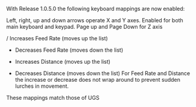 With Release 1.0.5.0 the following keyboard mappings are now enabled:

Left, right, up and down arrows operate X and Y axes. Enabled for both main keyboard and keypad.
Page up and Page Down for Z axis

/ Increases Feed Rate  (moves up the list)
* Decreases Feed Rate (moves down the list)
+ Increases Distance (moves up the list)
- Decreases Distance (moves down the list)
For Feed Rate and Distance the increase or decrease does not wrap around to prevent sudden lurches in movement.

These mappings match those of UGS
